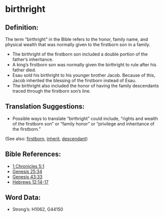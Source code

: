 # birthright

## Definition:

The term “birthright” in the Bible refers to the honor, family name, and physical wealth that was normally given to the firstborn son in a family.

* The birthright of the firstborn son included a double portion of the father’s inheritance.
* A king’s firstborn son was normally given the birthright to rule after his father died.
* Esau sold his birthright to his younger brother Jacob. Because of this, Jacob inherited the blessing of the firstborn instead of Esau.
* The birthright also included the honor of having the family descendants traced through the firstborn son’s line.

## Translation Suggestions:

* Possible ways to translate “birthright” could include, “rights and wealth of the firstborn son” or “family honor” or “privilege and inheritance of the firstborn.”

(See also: [firstborn](../other/firstborn.md), [inherit](../kt/inherit.md), [descendant](../other/descendant.md))

## Bible References:

* [1 Chronicles 5:1](rc://en/tn/help/1ch/05/01)
* [Genesis 25:34](rc://en/tn/help/gen/25/34)
* [Genesis 43:33](rc://en/tn/help/gen/43/33)
* [Hebrews 12:14-17](rc://en/tn/help/heb/12/14)

## Word Data:

* Strong’s: H1062, G44150

